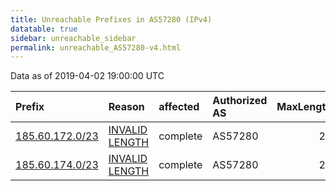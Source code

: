 ```yaml
---
title: Unreachable Prefixes in AS57280 (IPv4)
datatable: true
sidebar: unreachable_sidebar
permalink: unreachable_AS57280-v4.html
---
```


Data as of 2019-04-02 19:00:00 UTC


<div class="datatable-begin"></div>

| Prefix                                                   | Reason                                                                                                    | affected   | Authorized AS   |   MaxLength | Anchor                                         |   unreachable /24s |
|:---------------------------------------------------------|:----------------------------------------------------------------------------------------------------------|:-----------|:----------------|------------:|:-----------------------------------------------|-------------------:|
| [185.60.172.0/23](https://stat.ripe.net/185.60.172.0/23) | [INVALID LENGTH](https://rpki-validator.ripe.net/announcement-preview?asn=AS57280&prefix=185.60.172.0/23) | complete   | AS57280         |          22 | [RIPE](unreachable_RIPE_NCC_RPKI_Root-v4.html) |                  2 |
| [185.60.174.0/23](https://stat.ripe.net/185.60.174.0/23) | [INVALID LENGTH](https://rpki-validator.ripe.net/announcement-preview?asn=AS57280&prefix=185.60.174.0/23) | complete   | AS57280         |          22 | [RIPE](unreachable_RIPE_NCC_RPKI_Root-v4.html) |                  2 |

<div class="datatable-end"></div>